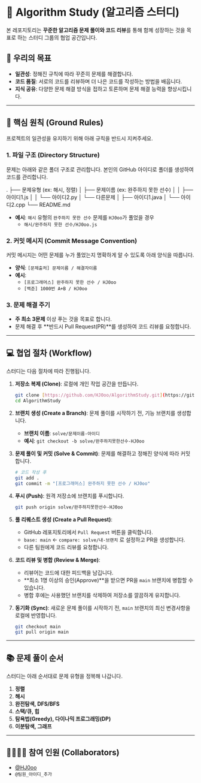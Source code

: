 ﻿# 🚀 Algorithm Study (알고리즘 스터디)

본 레포지토리는 **꾸준한 알고리즘 문제 풀이와 코드 리뷰**를 통해 함께 성장하는 것을 목표로 하는 스터디 그룹의 협업 공간입니다.

## 🎯 우리의 목표

* **일관성**: 정해진 규칙에 따라 꾸준히 문제를 해결합니다.
* **코드 품질**: 서로의 코드를 리뷰하며 더 나은 코드를 작성하는 방법을 배웁니다.
* **지식 공유**: 다양한 문제 해결 방식을 접하고 토론하며 문제 해결 능력을 향상시킵니다.

***

## 📌 핵심 원칙 (Ground Rules)

프로젝트의 일관성을 유지하기 위해 아래 규칙을 반드시 지켜주세요.

### 1. 파일 구조 (Directory Structure)

문제는 아래와 같은 폴더 구조로 관리합니다. 본인의 GitHub 아이디로 폴더를 생성하여 코드를 관리합니다.

.
├── 문제유형 (ex: 해시, 정렬)
│   ├── 문제이름 (ex: 완주하지 못한 선수)
│   │   ├── 아이디1.js
│   │   └── 아이디2.py
│   └── 다른문제
│       ├── 아이디1.java
│       └── 아이디2.cpp
└── README.md


* **예시**: `해시` 유형의 `완주하지 못한 선수` 문제를 `HJ0oo`가 풀었을 경우
    * `해시/완주하지 못한 선수/HJ0oo.js`

### 2. 커밋 메시지 (Commit Message Convention)

커밋 메시지는 어떤 문제를 누가 풀었는지 명확하게 알 수 있도록 아래 양식을 따릅니다.

* **양식**: `[문제출처] 문제이름 / 해결자이름`
* **예시**:
    * `[프로그래머스] 완주하지 못한 선수 / HJ0oo`
    * `[백준] 1000번 A+B / HJ0oo`

### 3. 문제 해결 주기

* **주 최소 3문제** 이상 푸는 것을 목표로 합니다.
* 문제 해결 후 **반드시 Pull Request(PR)**를 생성하여 코드 리뷰를 요청합니다.

***

## 💻 협업 절차 (Workflow)

스터디는 다음 절차에 따라 진행됩니다.

1.  **저장소 복제 (Clone)**: 로컬에 개인 작업 공간을 만듭니다.
    ```bash
    git clone [https://github.com/HJ0oo/AlgorithmStudy.git](https://github.com/HJ0oo/AlgorithmStudy.git)
    cd AlgorithmStudy
    ```

2.  **브랜치 생성 (Create a Branch)**: 문제 풀이를 시작하기 전, 기능 브랜치를 생성합니다.
    * **브랜치 이름**: `solve/문제이름-아이디`
    * **예시**: `git checkout -b solve/완주하지못한선수-HJ0oo`

3.  **문제 풀이 및 커밋 (Solve & Commit)**: 문제를 해결하고 정해진 양식에 따라 커밋합니다.
    ```bash
    # 코드 작성 후
    git add .
    git commit -m "[프로그래머스] 완주하지 못한 선수 / HJ0oo"
    ```

4.  **푸시 (Push)**: 원격 저장소에 브랜치를 푸시합니다.
    ```bash
    git push origin solve/완주하지못한선수-HJ0oo
    ```

5.  **풀 리퀘스트 생성 (Create a Pull Request)**:
    * GitHub 레포지토리에서 `Pull Request` 버튼을 클릭합니다.
    * `base: main` ← `compare: solve/내-브랜치` 로 설정하고 PR을 생성합니다.
    * 다른 팀원에게 코드 리뷰를 요청합니다.

6.  **코드 리뷰 및 병합 (Review & Merge)**:
    * 리뷰어는 코드에 대한 피드백을 남깁니다.
    * **최소 1명 이상의 승인(Approve)**을 받으면 PR을 `main` 브랜치에 병합할 수 있습니다.
    * 병합 후에는 사용했던 브랜치를 삭제하여 저장소를 깔끔하게 유지합니다.

7.  **동기화 (Sync)**: 새로운 문제 풀이를 시작하기 전, `main` 브랜치의 최신 변경사항을 로컬에 반영합니다.
    ```bash
    git checkout main
    git pull origin main
    ```

***

## 📚 문제 풀이 순서

스터디는 아래 순서대로 문제 유형을 정복해 나갑니다.

1.  **정렬**
2.  **해시**
3.  **완전탐색, DFS/BFS**
4.  **스택/큐, 힙**
5.  **탐욕법(Greedy), 다이나믹 프로그래밍(DP)**
6.  **이분탐색, 그래프**

***

## 👨‍👩‍👧‍👦 참여 인원 (Collaborators)

* [@HJ0oo](https://github.com/HJ0oo)
* `@팀원_아이디_추가`